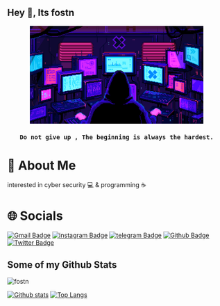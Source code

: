 ## Hey 👋, Its fostn

<p align="center">
  <img width="400" src="Image.GIF">
</p>


<h4 align="center"><samp>Do not give up , The beginning is always the hardest.</samp></h4>

# 🚸 About Me
interested in cyber security 💻 & programming ☕️</p>

# 🌐 Socials
[![Gmail Badge](https://img.shields.io/badge/-contact.fostn@gmail.com-c14438?style=flat&logo=Gmail&logoColor=white&link=mailto:contact.fostn@gmail.com)](mailto:contact.fostn@gmail.com) 
[![instagram Badge](https://img.shields.io/badge/-@f09l-e74c3c?style=flat&labelColor=e84393&logo=instagram&logoColor=white)](https://instagram.com/f09l)
[![telegram Badge](https://img.shields.io/badge/-@ifostn-1ca0f1?style=flat&labelColor=1ca0f1&logo=telegram&logoColor=white)](https://t.me/ifostn) [![Github Badge](https://img.shields.io/badge/-fostn-grey?style=flat&logo=github&logoColor=white&link=https://github.com/fostn/)](https://www.github.com/fostn/) [![Twitter Badge](https://img.shields.io/badge/-0xf09l-00acee?style=flat&logo=twitter&logoColor=white&link=https://twitter.com/0xf09l/)](https://www.twitter.com/0xf09l/) <p align='left'>

## Some of my Github Stats
<p align=left> <img src=https://komarev.com/ghpvc/?username=fostn alt=fostn /> </p>

[![Github stats](https://github-readme-stats.vercel.app/api?username=fostn&theme=dark&show_icons=true&include_all_commits=true)](https://github.com/fostn/github-readme-stats)
[![Top Langs](https://github-readme-stats.vercel.app/api/top-langs/?username=fostn&theme=dark&layout=compact)](https://github.com/fostn/github-readme-stats)

